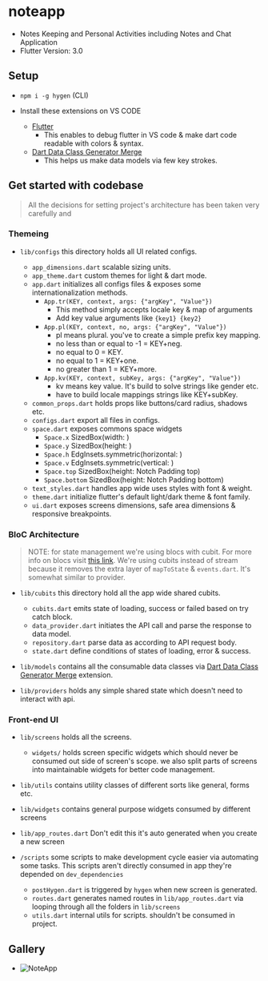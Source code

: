 # noteapp

- Notes Keeping and Personal Activities including Notes and Chat Application
- Flutter Version: 3.0

## Setup

- `npm i -g hygen` (CLI)
- Install these extensions on VS CODE

  - [Flutter](https://marketplace.visualstudio.com/items?itemName=Dart-Code.flutter)
    - This enables to debug flutter in VS code & make dart code readable with colors & syntax.
  - [Dart Data Class Generator Merge](https://marketplace.visualstudio.com/items?itemName=hzgood.dart-data-class-generator)
    - This helps us make data models via few key strokes.


## Get started with codebase

> All the decisions for setting project's architecture has been taken very carefully and

### Themeing
- `lib/configs` this directory holds all UI related configs.

  - `app_dimensions.dart` scalable sizing units.
  - `app_theme.dart` custom themes for light & dart mode.
  - `app.dart` initializes all configs files & exposes some internationalization methods.
    - `App.tr(KEY, context, args: {"argKey", "Value"})`
      - This method simply accepts locale key & map of arguments
      - Add key value arguments like `{key1} {key2}`
    - `App.pl(KEY, context, no, args: {"argKey", "Value"})`
      - pl means plural. you've to create a simple prefix key mapping.
      - no less than or equal to -1 = KEY+neg.
      - no equal to 0 = KEY.
      - no equal to 1 = KEY+one.
      - no greater than 1 = KEY+more.
    - `App.kv(KEY, context, subKey, args: {"argKey", "Value"})`
      - kv means key value. It's build to solve strings like gender etc.
      - have to build locale mappings strings like KEY+subKey.
  - `common_props.dart` holds props like buttons/card radius, shadows etc.
  - `configs.dart` export all files in configs.
  - `space.dart` exposes commons space widgets
    - `Space.x` SizedBox(width: )
    - `Space.y` SizedBox(height: )
    - `Space.h` EdgInsets.symmetric(horizontal: )
    - `Space.v` EdgInsets.symmetric(vertical: )
    - `Space.top` SizedBox(height: Notch Padding top)
    - `Space.bottom` SizedBox(height: Notch Padding bottom)
  - `text_styles.dart` handles app wide uses styles with font & weight.
  - `theme.dart` initialize flutter's default light/dark theme & font family.
  - `ui.dart` exposes screens dimensions, safe area dimensions & responsive breakpoints.

### BloC Architecture

> NOTE: for state management we're using blocs with cubit. For more info on blocs visit [this link](https://pub.dev/packages/flutter_bloc). We're using cubits instead of stream because it removes the extra layer of `mapToState` & `events.dart`. It's somewhat similar to provider.

- `lib/cubits` this directory hold all the app wide shared cubits.

  - `cubits.dart` emits state of loading, success or failed based on try catch block.
  - `data_provider.dart` initiates the API call and parse the response to data model.
  - `repository.dart` parse data as according to API request body.
  - `state.dart` define conditions of states of loading, error & success.

- `lib/models` contains all the consumable data classes via [Dart Data Class Generator Merge](https://marketplace.visualstudio.com/items?itemName=hzgood.dart-data-class-generator) extension.
- `lib/providers` holds any simple shared state which doesn't need to interact with api.


### Front-end UI

- `lib/screens` holds all the screens.
  - `widgets/` holds screen specific widgets which should never be consumed out side of screen's scope. we also split parts of screens into maintainable widgets for better code management.

- `lib/utils` contains utility classes of different sorts like general, forms etc.
- `lib/widgets` contains general purpose widgets consumed by different screens
- `lib/app_routes.dart` Don't edit this it's auto generated when you create a new screen
- `/scripts` some scripts to make development cycle easier via automating some tasks. This scripts aren't directly consumed in app they're depended on `dev_dependencies`

  - `postHygen.dart` is triggered by `hygen` when new screen is generated.
  - `routes.dart` generates named routes in `lib/app_routes.dart` via looping through all the folders in `lib/screens`
  - `utils.dart` internal utils for scripts. shouldn't be consumed in project.

## Gallery 

- ![NoteApp](https://github.com/mahnoorr1/note-app/assets/91974252/32fbac08-adcf-450c-b541-7278ba5e3bfe)

